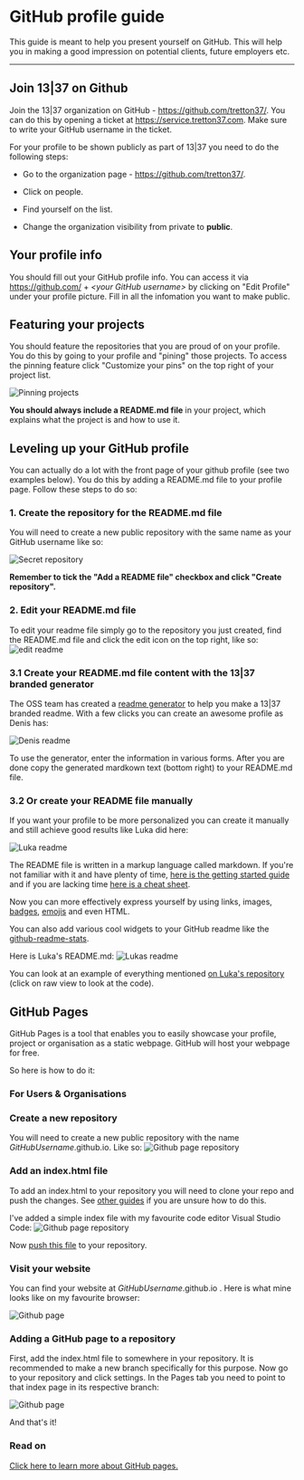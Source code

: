 # GitHub profile guide

This guide is meant to help you present yourself on GitHub. This will help you in making a good impression on potential clients, future employers etc.

---

## Join 13|37 on Github

Join the 13|37 organization on GitHub - https://github.com/tretton37/.
You can do this by opening a ticket at https://service.tretton37.com. Make sure to write your GitHub username in the ticket.

For your profile to be shown publicly as part of 13|37 you need to
do the following steps:

-   Go to the organization page - https://github.com/tretton37/.

-   Click on people.

-   Find yourself on the list.

-   Change the organization visibility from private to **public**.

## Your profile info

You should fill out your GitHub profile info. You can access it via https://github.com/ + *\<your GitHub
username\>* by clicking on "Edit Profile" under your profile picture. Fill in all the infomation you want to make public.

## Featuring your projects

You should feature the repositories that you are proud of on your profile. You
do this by going to your profile and "pining" those projects. To access the pinning feature click "Customize your pins" on the top right of your project list.

![Pinning projects](./img/PinningProjects.png)

**You should always include a README.md file** in your project, which explains
what the project is and how to use it.

## Leveling up your GitHub profile

You can actually do a lot with the front page of your github profile (see two examples below). You do this by adding a README.md file to your profile page. Follow these steps to do so:

### 1. Create the repository for the README.md file

You will need to create a new public repository with the same name as your
GitHub username like so:

![Secret repository](./img/secret.png)

**Remember to tick the "Add a README file" checkbox and click "Create repository".**
### 2. Edit your README.md file
To edit your readme file simply go to the repository you just created, find the README.md file and click the edit icon on the top right, like so:
![edit readme](./img/editReadme.png)

### 3.1 Create your README.md file content with the 13|37 branded generator
The OSS team has created a [readme generator](https://oss-tools.1337.services/readmemaker/index.html) to help you make a 13|37 branded readme. With a few clicks you can create an awesome profile as Denis has:

![Denis readme](img/DenisGithubProfile.png)

To use the generator, enter the information in various forms. After you are done copy the generated mardkown text (bottom right) to your README.md file.

### 3.2 Or create your README file manually

If you want your profile to be more personalized you can create it manually and still achieve good results like Luka did here:

![Luka readme](img/luka.png)

The README file is written in a markup language called markdown. If you're not familiar with it and have plenty of time, [here is the getting started
guide](https://www.markdownguide.org/getting-started/) and if you are lacking time [here is a cheat sheet](https://www.markdownguide.org/cheat-sheet/).

Now you can more effectively express yourself by using links, images, [badges](https://dev.to/envoy_/150-badges-for-github-pnk), 
[emojis](https://gist.github.com/rxaviers/7360908) and even HTML. 

You can also add various cool widgets to your GitHub readme like the
[github-readme-stats](https://github.com/anuraghazra/github-readme-stats).

Here is Luka's README.md:
![Lukas readme](img/myReadme.png)

You can look at an example of everything mentioned [on Luka's repository](https://github.com/DoubleL222/Doublel222) (click on raw view to look
at the code).


## GitHub Pages

GitHub Pages is a tool that enables you to easily showcase your profile, project or organisation as a static webpage. GitHub will host your webpage for free.

So here is how to do it:

### For Users & Organisations

### Create a new repository

You will need to create a new public repository with the name *GitHubUsername*.github.io. Like so:
![Github page repository](./img/githubPageRepository.png)

### Add an index.html file

To add an index.html to your repository you will need to clone your repo and push the changes. See [other guides](https://docs.github.com/en/repositories/creating-and-managing-repositories/cloning-a-repository) if you are unsure how to do this.

I've added a simple index file with my favourite code editor Visual Studio Code:
![Github page repository](./img/simpleIndexFile.png)

Now [push this file](https://docs.github.com/en/repositories/working-with-files/managing-files/adding-a-file-to-a-repository) to your repository.

### Visit your website

You can find your website at *GitHubUsername*.github.io . Here is what mine looks like on my favourite browser:

![Github page](./img/website.png)


### Adding a GitHub page to a repository

First, add the index.html file to somewhere in your repository. It is recommended to make a new branch specifically for this purpose.
Now go to your repository and click settings. In the Pages tab you need to point to that index page in its respective branch:

![Github page](./img/githubRepository.png)

And that's it!

### Read on

[Click here to learn more about GitHub pages.](https://docs.github.com/en/pages/getting-started-with-github-pages/about-github-pages)